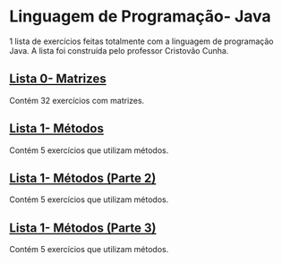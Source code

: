 # Linguagem de Programação- Java
1 lista de exercícios feitas totalmente com a linguagem de programação Java. A lista foi construída pelo professor Cristovão Cunha.

## [Lista 0- Matrizes](https://github.com/babimingatos/java/tree/main/POO/Lista%200)
<html>                
  Contém 32 exercícios com matrizes.
</html>

## [Lista 1- Métodos](https://github.com/babimingatos/java/tree/main/POO/Lista%201)
<html>                
  Contém 5 exercícios que utilizam métodos.
</html>

## [Lista 1- Métodos (Parte 2)](https://github.com/babimingatos/java/tree/main/POO/Lista%201)
<html>                
  Contém 5 exercícios que utilizam métodos.
</html>

## [Lista 1- Métodos (Parte 3)](https://github.com/babimingatos/java/tree/main/POO/Lista%201)
<html>                
  Contém 5 exercícios que utilizam métodos.
</html>

